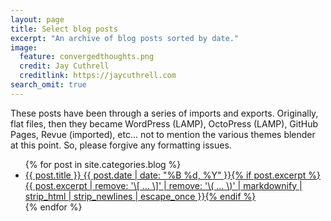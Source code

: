 ```yaml
---
layout: page
title: Select blog posts
excerpt: "An archive of blog posts sorted by date."
image:
  feature: convergedthoughts.png
  credit: Jay Cuthrell
  creditlink: https://jaycuthrell.com
search_omit: true
---
```


These posts have been through a series of imports and exports. Originally, flat files, then they became WordPress (LAMP), OctoPress (LAMP), GitHub Pages, Revue (imported), etc... not to mention the various themes blender at this point. So, please forgive any formatting issues.

<ul class="post-list">
{% for post in site.categories.blog %}
  <li><article><a href="{{ site.url }}{{ post.url }}">{{ post.title }} <span class="entry-date"><time datetime="{{ post.date | date_to_xmlschema }}">{{ post.date | date: "%B %d, %Y" }}</time></span>{% if post.excerpt %} <span class="excerpt">{{ post.excerpt | remove: '\[ ... \]' | remove: '\( ... \)' | markdownify | strip_html | strip_newlines | escape_once }}</span>{% endif %}</a></article></li>
{% endfor %}
</ul>
